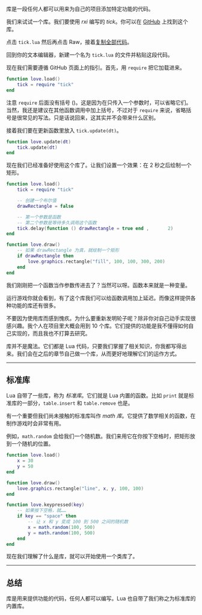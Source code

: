 库是一段任何人都可以用来为自己的项目添加特定功能的代码。

我们来试试一个库。我们要使用 *rxi* 编写的 *tick*。你可以在 [GitHub](https://github.com/rxi/tick) 上找到这个库。

点击 `tick.lua` 然后再点击 Raw，接着[复制全部代码](https://raw.githubusercontent.com/rxi/tick/master/tick.lua)。

回到你的文本编辑器，新建一个名为 `tick.lua` 的文件并粘贴这段代码。

现在我们需要遵循 GitHub 页面上的指引。首先，用 `require` 把它加载进来。

```lua
function love.load()
    tick = require "tick"
end
```

注意 `require` 后面没有括号 ()。这是因为在只传入一个参数时，可以省略它们。当然，我还是建议在其他函数调用中加上括号，不过对于 `require` 来说，省略括号是很常见的写法。只是话说回来，这其实并不会带来什么区别。

接着我们要在更新函数里放入 `tick.update(dt)`。

```lua
function love.update(dt)
    tick.update(dt)
end
```

现在我们已经准备好使用这个库了。让我们设置一个效果：在 2 秒之后绘制一个矩形。

```lua
function love.load()
    tick = require "tick"

    -- 创建一个布尔值
    drawRectangle = false

    -- 第一个参数是函数
    -- 第二个参数是等待多久调用这个函数
    tick.delay(function () drawRectangle = true end ,       2)
end

function love.draw()
    -- 如果 drawRectangle 为真，就绘制一个矩形
    if drawRectangle then
        love.graphics.rectangle("fill", 100, 100, 300, 200)
    end
end
```

我们刚刚把一个函数当作参数传进去了？当然可以呀。函数本来就是一种变量。

运行游戏你就会看到，有了这个库我们可以给函数调用加上延迟。而像这样提供各种功能的库还有很多。

不要因为使用库而感到愧疚。为什么要重新发明轮子呢？除非你对自己动手实现很感兴趣。我个人在项目里大概会用到 10 个库。它们提供的功能是我不懂得如何自己实现的，而且我也不打算去研究。

库并不是魔法。它们都是 Lua 代码，只要我们掌握了相关知识，你我都写得出来。我们会在之后的章节自己做一个库，从而更好地理解它们的运作方式。

___

## 标准库

Lua 自带了一些库，称为 *标准库*。它们就是 Lua 内置的函数。比如 `print` 就是标准库的一部分，`table.insert` 和 `table.remove` 也是。

有一个重要但我们尚未接触的标准库叫作 *math 库*。它提供了数学相关的函数，在制作游戏时会非常有用。

例如，`math.random` 会给我们一个随机数。我们来用它在你按下空格时，把矩形放到一个随机的位置。

```lua
function love.load()
    x = 30
    y = 50
end

function love.draw()
    love.graphics.rectangle("line", x, y, 100, 100)
end

function love.keypressed(key)
    -- 如果按下空格，就……
    if key == "space" then
        -- 让 x 和 y 变成 100 到 500 之间的随机数
        x = math.random(100, 500)
        y = math.random(100, 500)
    end
end
```

现在我们理解了什么是库，就可以开始使用一个类库了。

___

## 总结

库是用来提供功能的代码，任何人都可以编写。Lua 也自带了我们称之为标准库的内置库。
